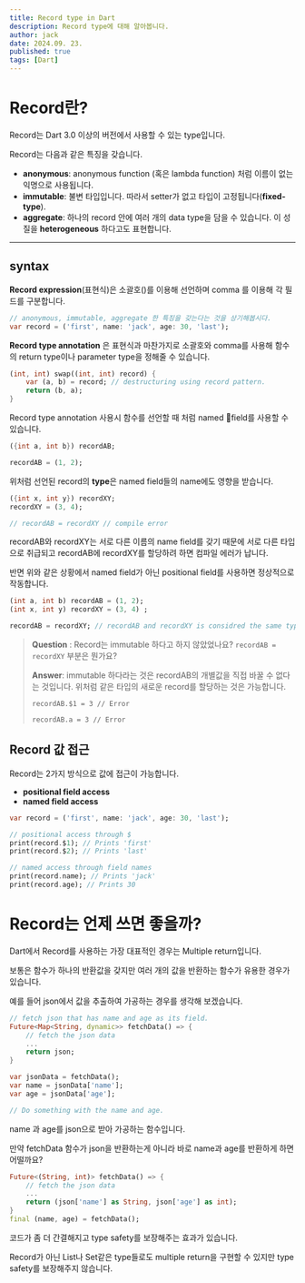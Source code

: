 ```yaml
---
title: Record type in Dart
description: Record type에 대해 알아봅니다.
author: jack
date: 2024.09. 23.
published: true
tags: [Dart]
---
```


# Record란?

Record는 Dart 3.0 이상의 버전에서 사용할 수 있는 type입니다.

Record는 다음과 같은 특징을 갖습니다.

- **anonymous**: anonymous function (혹은 lambda function) 처럼 이름이 없는 익명으로 사용됩니다.
- **immutable**: 불변 타입입니다. 따라서 setter가 없고 타입이 고정됩니다(**fixed-type**).
- **aggregate**: 하나의 record 안에 여러 개의 data type을 담을 수 있습니다. 이 성질을 **heterogeneous** 하다고도 표현합니다.

---

## syntax

**Record expression**(표현식)은 소괄호()를 이용해 선언하며 comma 를 이용해 각 필드를 구분합니다.

```dart
// anonymous, immutable, aggregate 한 특징을 갖는다는 것을 상기해봅시다.
var record = ('first', name: 'jack', age: 30, 'last');
```

**Record type annotation** 은 표현식과 마찬가지로 소괄호와 comma를 사용해 함수의 return type이나 parameter type을 정해줄 수 있습니다.

```dart
(int, int) swap((int, int) record) {
	var (a, b) = record; // destructuring using record pattern.
	return (b, a);
}
```

Record type annotation 사용시 함수를 선언할 때 처럼 named field를 사용할 수 있습니다.

```dart
({int a, int b}) recordAB;

recordAB = (1, 2);
```

위처럼 선언된 record의 **type**은 named field들의 name에도 영향을 받습니다.

```dart
({int x, int y}) recordXY;
recordXY = (3, 4);

// recordAB = recordXY // compile error
```

recordAB와 recordXY는 서로 다른 이름의 name field를 갖기 때문에 서로 다른 타입으로 취급되고 recordAB에 recordXY를 할당하려 하면 컴파일 에러가 납니다.

반면 위와 같은 상황에서 named field가 아닌 positional field를 사용하면 정상적으로 작동합니다.

```dart
(int a, int b) recordAB = (1, 2);
(int x, int y) recordXY = (3, 4) ;

recordAB = recordXY; // recordAB and recordXY is considred the same type.
```

> **Question** : Record는 immutable 하다고 하지 않았었나요? `recordAB = recordXY` 부분은 뭔가요?
>
> **Answer**: immutable 하다라는 것은 recordAB의 개별값을 직접 바꿀 수 없다는 것입니다. 위처럼 같은 타입의 새로운 record를 할당하는 것은 가능합니다.
>
> `recordAB.$1 = 3 // Error`
>
> `recordAB.a = 3 // Error`

## Record 값 접근

Record는 2가지 방식으로 값에 접근이 가능합니다.

- **positional field access**
- **named field access**

```dart
var record = ('first', name: 'jack', age: 30, 'last');

// positional access through $
print(record.$1); // Prints 'first'
print(record.$2); // Prints 'last'

// named access through field names
print(record.name); // Prints 'jack'
print(record.age); // Prints 30
```

# Record는 언제 쓰면 좋을까?

Dart에서 Record를 사용하는 가장 대표적인 경우는 Multiple return입니다.

보통은 함수가 하나의 반환값을 갖지만 여러 개의 값을 반환하는 함수가 유용한 경우가 있습니다.

예를 들어 json에서 값을 추출하여 가공하는 경우를 생각해 보겠습니다.

```dart
// fetch json that has name and age as its field.
Future<Map<String, dynamic>> fetchData() => {
	// fetch the json data
	...
	return json;
}

var jsonData = fetchData();
var name = jsonData['name'];
var age = jsonData['age'];

// Do something with the name and age.
```

name 과 age를 json으로 받아 가공하는 함수입니다.

만약 fetchData 함수가 json을 반환하는게 아니라 바로 name과 age를 반환하게 하면 어떨까요?

```dart
Future<(String, int)> fetchData() => {
	// fetch the json data
	...
	return (json['name'] as String, json['age'] as int);
}
final (name, age) = fetchData();
```

코드가 좀 더 간결해지고 type safety를 보장해주는 효과가 있습니다.

Record가 아닌 List나 Set같은 type들로도 multiple return을 구현할 수 있지만 type safety를 보장해주지 않습니다.
